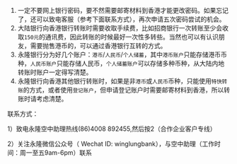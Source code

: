 1. 一定不要网上银行密码，要不然需要邮寄材料到香港才能更改密码。如果忘记了，还可以致电客服（参考下面联系方式），再次申请五次密码尝试的机会。
2. 大陆银行向香港银行转账时需要收取手续费，比如招商银行一次转账至少会收取`150元`的通讯费，因此转账的时候最好一次性多转些。当然也可以有认识朋友，需要抛售港币的，可以通过香港银行互转的方式。
3. 永隆银行分为好几个账户：`港币`/`人民币`/`个人储蓄`，其中`港币账户`只能存储港币币种，`人民币账户`只能存储人民币，`个人储蓄账户`可以存储多种币种，从大陆内地转账时账户一定得写清楚。
4. 永隆银行向香港其他银行转账时，如果是非`港币`或`人民币`币种，只能使用`特快转账`的方式，或者使用`登记账户`，但申请登记账户时需要邮寄材料到香港，所以转账时请考虑清楚。



联系方式：

1）致电永隆空中助理热线(86)4008 892455,然后按2（合作企业客户专线）

2）关注永隆微信公众号（ Wechat ID: winglungbank），与空中助理（工作时间：周一至五9am-6pm）联系